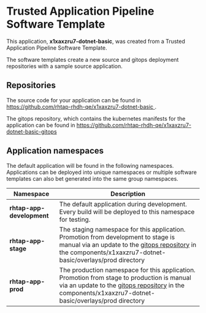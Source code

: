 # Trusted Application Pipeline Software Template

This application, **x1xaxzru7-dotnet-basic**, was created from a Trusted Application Pipeline Software Template.

The software templates create a new source and gitops deployment repositories with a sample source application. 

## Repositories

The source code for your application can be found in [https://github.com/rhtap-rhdh-qe/x1xaxzru7-dotnet-basic ](https://github.com/rhtap-rhdh-qe/x1xaxzru7-dotnet-basic ).
 
The gitops repository, which contains the kubernetes manifests for the application can be found in 
[https://github.com/rhtap-rhdh-qe/x1xaxzru7-dotnet-basic-gitops ](https://github.com/rhtap-rhdh-qe/x1xaxzru7-dotnet-basic-gitops ) 

## Application namespaces 

The default application will be found in the following namespaces. Applications can be deployed into unique namespaces or multiple software templates can also bet generated into the same group namespaces.  

|  Namespace   |  Description   |  
| -------- | -------- |   
| **rhtap-app-development** | The default application during development. Every build will be deployed to this namespace for testing. | 
| **rhtap-app-stage** | The staging namespace for this application. Promotion from development to stage is manual via an update to the [gitops repository](https://github.com/rhtap-rhdh-qe/x1xaxzru7-dotnet-basic-gitops ) in the components/x1xaxzru7-dotnet-basic/overlays/prod directory |  
| **rhtap-app-prod** | The production namespace for this application. Promotion from stage to production is manual via an update to the [gitops repository](https://github.com/rhtap-rhdh-qe/x1xaxzru7-dotnet-basic-gitops ) in the components/x1xaxzru7-dotnet-basic/overlays/prod directory | 